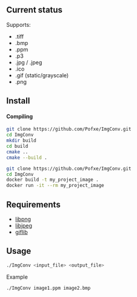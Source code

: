 ## Current status ##

Supports:
- .tiff
- .bmp
- .ppm
- .p3
- .jpg / .jpeg
- .ico
- .gif (static/grayscale)
- .png
## Install ##


#### Compiling

```bash
git clone https://github.com/Pofxe/ImgConv.git
cd ImgConv
mkdir build
cd build
cmake ..
cmake --build .
```

```bash
git clone https://github.com/Pofxe/ImgConv.git
cd ImgConv
docker build -t my_project_image .
docker run -it --rm my_project_image
```

## Requirements ##

- [libpng](https://github.com/pnggroup/libpng.git)
- [libjpeg](https://github.com/winlibs/libjpeg.git)
- [giflib](https://giflib.sourceforge.net/)

## Usage ##

```bash
./ImgConv <input_file> <output_file>
```
Example
```bash
./ImgConv image1.ppm image2.bmp
```
